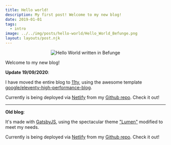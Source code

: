 ```yaml
---
title: Hello world!
description: My first post! Welcome to my new blog!
date: 2019-01-01
tags:
  - intro
image: ../../img/posts/hello-world/Hello_World_Befunge.png
layout: layouts/post.njk
---
```


<div align="center">

![Hello World written in Befunge](../../img/posts/hello-world/Hello_World_Befunge.png)
</div>

Welcome to my new blog!

**Update 19/09/2020**:

I have moved the entire blog to [11ty](https://www.11ty.dev/), using the awesome template [google/eleventy-high-performance-blog](https://github.com/google/eleventy-high-performance-blog).

Currently is being deployed via [Netlify](https://netlify.com) from my [Github repo](https://github.com/piraces/piraces.dev). Check it out!

---

**Old blog**:

It's made with [GatsbyJS](https://www.gatsbyjs.org), using the spectacular theme ["Lumen"](https://github.com/alxshelepenok/gatsby-starter-lumen) modified to meet my needs.

Currently is being deployed via [Netlify](https://netlify.com) from my [Github repo](https://github.com/piraces/piraces.dev). Check it out!
